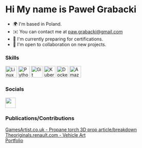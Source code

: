 # Hi My name is Paweł Grabacki




* 🌍  I'm based in Poland.
* ✉️  You can contact me at [paw.grabacki@gmail.com](mailto:paw.grabacki@gmail.com)
* 🧠  I'm currently preparing for certifications.
* 🤝  I'm open to collaboration on new projects.

### Skills

<p align="left">


<a href="https://www.linux.org" target="_blank" rel="noreferrer"><img src="https://raw.githubusercontent.com/danielcranney/readme-generator/main/public/icons/skills/linux-colored.svg" width="36" height="36" alt="Linux" /></a>
<a href="https://www.python.org/" target="_blank" rel="noreferrer"><img src="https://raw.githubusercontent.com/danielcranney/readme-generator/main/public/icons/skills/python-colored.svg" width="36" height="36" alt="Python" /></a>
<a href="https://git-scm.com/" target="_blank" rel="noreferrer"><img src="https://raw.githubusercontent.com/danielcranney/readme-generator/main/public/icons/skills/git-colored.svg" width="36" height="36" alt="Git" /></a>
<a href="https://kubernetes.io" target="_blank" rel="noreferrer"><img src="https://upload.wikimedia.org/wikipedia/commons/3/39/Kubernetes_logo_without_workmark.svg" width="36" height="36" alt="Kubernetes" /></a>
<a href="https://www.docker.com/" target="_blank" rel="noreferrer"><img src="https://raw.githubusercontent.com/danielcranney/readme-generator/main/public/icons/skills/docker-colored.svg" width="36" height="36" alt="Docker" /></a>
<a href="https://aws.amazon.com" target="_blank" rel="noreferrer"><img src="https://raw.githubusercontent.com/danielcranney/readme-generator/main/public/icons/skills/aws-colored.svg" width="36" height="36" alt="Amazon Web Services" /></a>

</p>
                    


### Socials  

 <a href="https://www.linkedin.com/in/pawelgrabacki/" target="_blank" rel="noreferrer"> <picture> <source media="(prefers-color-scheme: dark)" srcset="https://raw.githubusercontent.com/danielcranney/readme-generator/main/public/icons/socials/linkedin-dark.svg" /> <source media="(prefers-color-scheme: light)" srcset="https://raw.githubusercontent.com/danielcranney/readme-generator/main/public/icons/socials/linkedin.svg" /> <img src="https://raw.githubusercontent.com/danielcranney/readme-generator/main/public/icons/socials/linkedin.svg" width="32" height="32" /> </picture> 
</a></p>

### Publications/Contributions
<a href="https://gamesartist.co.uk/propane-torch/" target="_blank" rel="noreferrer">GamesArtist.co.uk - Propane torch 3D prop article/breakdown</a>  
<a href="https://theoriginals.renault.com/en" target="_blank" rel="noreferrer">Theoriginals.renault.com  - Vehicle Art</a>  
<a href="https://pawelgrabacki.artstation.com/" target="_blank" rel="noreferrer">Portfolio </a>  

